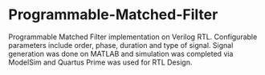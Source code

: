 # Programmable-Matched-Filter
Programmable Matched Filter implementation on Verilog RTL. Configurable parameters include order, phase, duration and type of signal. Signal generation was done on MATLAB and simulation was completed via ModelSim and Quartus Prime was used for RTL Design.
